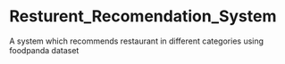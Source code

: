 # Resturent_Recomendation_System
A system which recommends restaurant in different categories using foodpanda dataset
